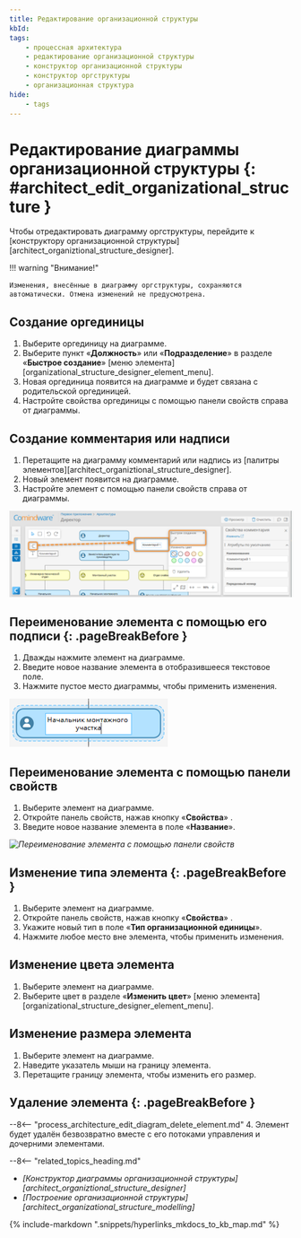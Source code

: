 ```yaml
---
title: Редактирование организационной структуры
kbId: 
tags:
    - процессная архитектура
    - редактирование организационной структуры
    - конструктор организационной структуры
    - конструктор оргструктуры
    - организационная структура
hide:
    - tags
---
```


# Редактирование диаграммы организационной структуры {: #architect_edit_organizational_structure }

Чтобы отредактировать диаграмму оргструктуры, перейдите к [конструктору организационной структуры][architect_organiztional_structure_designer].

!!! warning "Внимание!"

    Изменения, внесённые в диаграмму оргструктуры, сохраняются автоматически. Отмена изменений не предусмотрена.

## Создание оргединицы

1. Выберите оргединицу на диаграмме.
2. Выберите пункт «**Должность**» или «**Подразделение**» в разделе «**Быстрое создание**» [меню элемента][organizational_structure_designer_element_menu].
3. Новая оргединица появится на диаграмме и будет связана с родительской оргединицей.
4. Настройте свойства оргединицы с помощью панели свойств справа от диаграммы.

## Создание комментария или надписи

1. Перетащите на диаграмму комментарий или надпись из [палитры элементов][architect_organiztional_structure_designer].
2. Новый элемент появится на диаграмме.
3. Настройте элемент с помощью панели свойств справа от диаграммы.

_![Создание элемента на диаграмме оргструктуры](img/organizational_structure_edit_create_element.png)_

## Переименование элемента с помощью его подписи {: .pageBreakBefore }

1. Дважды нажмите элемент на диаграмме.
2. Введите новое название элемента в отобразившееся текстовое поле.
3. Нажмите пустое место диаграммы, чтобы применить изменения.

_![Переименование элемента на диаграмме оргструктуры](img/organizational_structure_edit_element_rename_diagram.png)_

## Переименование элемента с помощью панели свойств

1. Выберите элемент на диаграмме.
2. Откройте панель свойств, нажав кнопку «**Свойства**» <i class="fa-light fa-sidebar-flip"></i>.
3. Введите новое название элемента в поле «**Название**».

_![Переименование элемента с помощью панели свойств](organizational_structure_edit_element_rename_in_properties.png)_

## Изменение типа элемента {: .pageBreakBefore }

1. Выберите элемент на диаграмме.
2. Откройте панель свойств, нажав кнопку «**Свойства**» <i class="fa-light fa-sidebar-flip"></i>.
3. Укажите новый тип в поле «**Тип организационной единицы**».
4. Нажмите любое место вне элемента, чтобы применить изменения.

## Изменение цвета элемента

1. Выберите элемент на диаграмме.
2. Выберите цвет в разделе «**Изменить цвет**» [меню элемента][organizational_structure_designer_element_menu].

## Изменение размера элемента

1. Выберите элемент на диаграмме.
2. Наведите указатель мыши на границу элемента.
3. Перетащите границу элемента, чтобы изменить его размер.

## Удаление элемента {: .pageBreakBefore }

--8<-- "process_architecture_edit_diagram_delete_element.md"
4. Элемент будет удалён безвозвратно вместе с его потоками управления и дочерними элементами.

<div class="relatedTopics" markdown="block">

--8<-- "related_topics_heading.md"

- _[Конструктор диаграммы организационной структуры][architect_organiztional_structure_designer]_
- _[Построение организационной структуры][architect_organizational_structure_modelling]_

</div>

{% include-markdown ".snippets/hyperlinks_mkdocs_to_kb_map.md" %}
